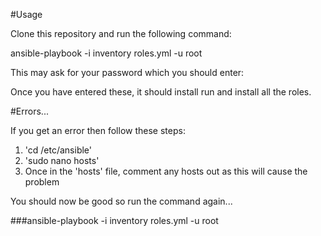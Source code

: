 #Usage

Clone this repository and run the following command:

ansible-playbook -i inventory roles.yml -u root

This may ask for your password which you should enter:

Once you have entered these, it should install run and install all the roles. 


#Errors...

If you get an error then follow these steps:

1) 'cd /etc/ansible'
2) 'sudo nano hosts'
3) Once in the 'hosts' file, comment any hosts out as this will cause the problem

You should now be good so run the command again...

###ansible-playbook -i inventory roles.yml -u root
